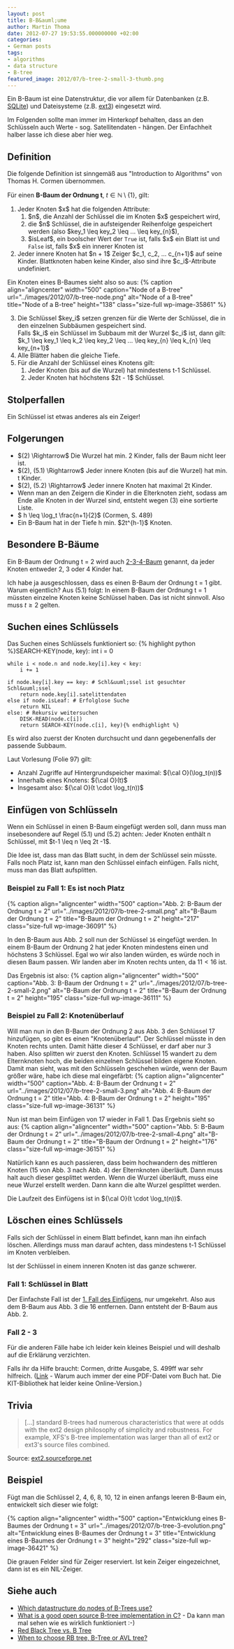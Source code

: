```yaml
---
layout: post
title: B-B&auml;ume
author: Martin Thoma
date: 2012-07-27 19:53:55.000000000 +02:00
categories:
- German posts
tags:
- algorithms
- data structure
- B-tree
featured_image: 2012/07/b-tree-2-small-3-thumb.png
---
```

Ein B-Baum ist eine Datenstruktur, die vor allem f&uuml;r Datenbanken (z.B. <a href="http://de.wikipedia.org/wiki/SQLite">SQLite</a>) und Dateisysteme (z.B. <a href="http://de.wikipedia.org/wiki/Ext3">ext3</a>) eingesetzt wird.

Im Folgenden sollte man immer im Hinterkopf behalten, dass an den Schl&uuml;sseln auch Werte - sog. Satellitendaten - h&auml;ngen. Der Einfachheit halber lasse ich diese aber hier weg.

<h2>Definition</h2>
Die folgende Definition ist sinngem&auml;&szlig; aus "Introduction to Algorithms" von Thomas H. Cormen &uuml;bernommen.

F&uuml;r einen <strong>B-Baum der Ordnung t</strong>, $t \in \mathbb{N} \setminus \{1\}$, gilt:

<ol>
  <li>Jeder Knoten $x$ hat die folgenden Attribute:
    <ol>
      <li>$n$, die Anzahl der Schl&uuml;ssel die im Knoten $x$ gespeichert wird,</li>
      <li>die $n$ Schl&uuml;ssel, die in aufsteigender Reihenfolge gespeichert werden (also $key_1 \leq key_2 \leq ... \leq key_{n}$),</li>
      <li>$isLeaf$, ein boolscher Wert der <code>True</code> ist, falls $x$ ein Blatt ist und <code>False</code> ist, falls $x$ ein innerer Knoten ist</li>
    </ol>
  </li>
  <li>Jeder innere Knoten hat $n + 1$ Zeiger $c_1, c_2, ... c_{n+1}$ auf seine Kinder. Blattknoten haben keine Kinder, also sind ihre $c_i$-Attribute undefiniert.</li>
</ol>

Ein Knoten eines B-Baumes sieht also so aus:
{% caption align="aligncenter" width="500" caption="Node of a B-tree" url="../images/2012/07/b-tree-node.png" alt="Node of a B-tree" title="Node of a B-tree" height="138" class="size-full wp-image-35861" %}

<ol start=3>
  <li>Die Schl&uuml;ssel $key_i$ setzen grenzen f&uuml;r die Werte der Schl&uuml;ssel, die in den einzelnen Subb&auml;umen gespeichert sind.<br/> Falls $k_i$ ein Schl&uuml;ssel im Subbaum mit der Wurzel $c_i$ ist, dann gilt: $k_1 \leq key_1 \leq k_2 \leq key_2 \leq ... \leq key_{n} \leq k_{n} \leq key_{n+1}$</li>
  <li>Alle Bl&auml;tter haben die gleiche Tiefe.</li>
  <li>F&uuml;r die Anzahl der Schl&uuml;ssel eines Knotens gilt:
    <ol>
        <li>Jeder Knoten (bis auf die Wurzel) hat mindestens t-1 Schl&uuml;ssel.</li>
        <li>Jeder Knoten hat h&ouml;chstens $2t - 1$ Schl&uuml;ssel.</li>
    </ol>
  </li>
</ol>

<h2>Stolperfallen</h2>
Ein Schl&uuml;ssel ist etwas anderes als ein Zeiger!

<h2>Folgerungen</h2>
<ul>
  <li>$(2) \Rightarrow$ Die Wurzel hat min. 2 Kinder, falls der Baum nicht leer ist.</li>
  <li>$(2), (5.1) \Rightarrow$ Jeder innere Knoten (bis auf die Wurzel) hat min. t Kinder.</li>
  <li>$(2), (5.2) \Rightarrow$ Jeder innere Knoten hat maximal 2t Kinder.</li>
  <li>Wenn man an den Zeigern die Kinder in die Elterknoten zieht, sodass am Ende alle Knoten in der Wurzel sind, entsteht wegen (3) eine sortierte Liste.</li>
  <li>$ h \leq \log_t \frac{n+1}{2}$ (Cormen, S. 489)</li>
  <li>Ein B-Baum hat in der Tiefe h min. $2t^{h-1}$ Knoten.</li>
</ul>

<h2>Besondere B-B&auml;ume</h2>
Ein B-Baum der Ordnung t = 2 wird auch <a href="http://de.wikipedia.org/wiki/2-3-4-Baum">2-3-4-Baum</a> genannt, da jeder Knoten entweder 2, 3 oder 4 Kinder hat.

Ich habe ja ausgeschlossen, dass es einen B-Baum der Ordnung t = 1 gibt. Warum eigentlich?
Aus (5.1) folgt: In einem B-Baum der Ordnung t = 1 m&uuml;ssten einzelne Knoten keine Schl&uuml;ssel haben. Das ist nicht sinnvoll. Also muss $t \geq  2$ gelten.

<h2>Suchen eines Schl&uuml;ssels</h2>
Das Suchen eines Schl&uuml;ssels funktioniert so:
{% highlight python %}SEARCH-KEY(node, key):
    int i = 0

    while i < node.n and node.key[i].key < key:
        i += 1

    if node.key[i].key == key: # Schl&uuml;ssel ist gesuchter Schl&uuml;ssel
        return node.key[i].satelittendaten
    else if node.isLeaf: # Erfolglose Suche
        return NIL
    else: # Rekursiv weitersuchen
        DISK-READ(node.c[i])
        return SEARCH-KEY(node.c[i], key){% endhighlight %}

Es wird also zuerst der Knoten durchsucht und dann gegebenenfalls der passende Subbaum.

Laut Vorlesung (Folie 97) gilt:
<ul>
    <li>Anzahl Zugriffe auf Hintergrundspeicher maximal: ${\cal O}(\log_t(n))$</li>
    <li>Innerhalb eines Knotens: ${\cal O}(t)$</li>
    <li>Insgesamt also: ${\cal O}(t \cdot \log_t(n))$</li>
</ul>

<h2>Einf&uuml;gen von Schl&uuml;sseln</h2>
Wenn ein Schl&uuml;ssel in einen B-Baum eingef&uuml;gt werden soll, dann muss man insebesondere auf Regel (5.1) und (5.2) achten:
Jeder Knoten enth&auml;lt n Schl&uuml;ssel, mit $t-1 \leq n \leq 2t -1$.

Die Idee ist, dass man das Blatt sucht, in dem der Schl&uuml;ssel sein m&uuml;sste. Falls noch Platz ist, kann man den Schl&uuml;ssel einfach einf&uuml;gen. Falls nicht, muss man das Blatt aufsplitten.

<h3>Beispiel zu Fall 1: Es ist noch Platz</h3>
{% caption align="aligncenter" width="500" caption="Abb. 2: B-Baum der Ordnung t = 2" url="../images/2012/07/b-tree-2-small.png" alt="B-Baum der Ordnung t = 2" title="B-Baum der Ordnung t = 2" height="217" class="size-full wp-image-36091" %}

In den B-Baum aus Abb. 2 soll nun der Schl&uuml;ssel <code>16</code> eingef&uuml;gt werden. In einem B-Baum der Ordnung 2 hat jeder Knoten mindestens einen und h&ouml;chstens 3 Schl&uuml;ssel. Egal wo wir also landen w&uuml;rden, es w&uuml;rde noch in diesen Baum passen. Wir landen aber im Knoten rechts unten, da $11 < 16$ ist.

Das Ergebnis ist also:
{% caption align="aligncenter" width="500" caption="Abb. 3: B-Baum der Ordnung t = 2" url="../images/2012/07/b-tree-2-small-2.png" alt="B-Baum der Ordnung t = 2" title="B-Baum der Ordnung t = 2" height="195" class="size-full wp-image-36111" %}

<h3>Beispiel zu Fall 2: Knoten&uuml;berlauf</h3>
Will man nun in den B-Baum der Ordnung 2 aus Abb. 3 den Schl&uuml;ssel 17 hinzuf&uuml;gen, so gibt es einen "Knoten&uuml;berlauf". Der Schl&uuml;ssel m&uuml;sste in den Knoten rechts unten. Damit h&auml;tte dieser 4 Schl&uuml;ssel, er darf aber nur 3 haben. Also splitten wir zuerst den Knoten. Schl&uuml;ssel 15 wandert zu dem Elternknoten hoch, die beiden einzelnen Schl&uuml;ssel bilden eigene Knoten. Damit man sieht, was mit den Schl&uuml;sseln geschehen w&uuml;rde, wenn der Baum gr&ouml;&szlig;er w&auml;re, habe ich diese mal eingef&auml;rbt:
{% caption align="aligncenter" width="500" caption="Abb. 4: B-Baum der Ordnung t = 2" url="../images/2012/07/b-tree-2-small-3.png" alt="Abb. 4: B-Baum der Ordnung t = 2" title="Abb. 4: B-Baum der Ordnung t = 2" height="195" class="size-full wp-image-36131" %}

Nun ist man beim Einf&uuml;gen von 17 wieder in Fall 1. Das Ergebnis sieht so aus:
{% caption align="aligncenter" width="500" caption="Abb. 5: B-Baum der Ordnung t = 2" url="../images/2012/07/b-tree-2-small-4.png" alt="B-Baum der Ordnung t = 2" title="B-Baum der Ordnung t = 2" height="176" class="size-full wp-image-36151" %}

Nat&uuml;rlich kann es auch passieren, dass beim hochwandern des mittleren Knoten (15 von Abb. 3 nach Abb. 4) der Elternknoten &uuml;berl&auml;uft. Dann muss halt auch dieser gesplittet werden. Wenn die Wurzel &uuml;berl&auml;uft, muss eine neue Wurzel erstellt werden. Dann kann die alte Wurzel gesplittet werden.

Die Laufzeit des Einf&uuml;gens ist in ${\cal O}(t \cdot \log_t(n))$.

<h2>L&ouml;schen eines Schl&uuml;ssels</h2>
Falls sich der Schl&uuml;ssel in einem Blatt befindet, kann man ihn einfach l&ouml;schen. Allerdings muss man darauf achten, dass mindestens t-1 Schl&uuml;ssel im Knoten verbleiben.

Ist der Schl&uuml;ssel in einem inneren Knoten ist das ganze schwerer.

<h3>Fall 1: Schl&uuml;ssel in Blatt</h3>
Der Einfachste Fall ist der <a href="#Beispiel_zu_Fall_1_Es_ist_noch_Platz">1. Fall des Einf&uuml;gens</a>, nur umgekehrt. Also aus dem B-Baum aus Abb. 3 die 16 entfernen. Dann entsteht der B-Baum aus Abb. 2.

<h3>Fall 2 - 3</h3>
F&uuml;r die anderen F&auml;lle habe ich leider kein kleines Beispiel und will deshalb auf die Erkl&auml;rung verzichten. 

Falls ihr da Hilfe braucht:
Cormen, dritte Ausgabe, S. 499ff war sehr hilfreich. (<a href="http://shafaetsplanet.com/uploads/pdf/Introduction%20to%20Algorithms.pdf">Link</a> - Warum auch immer der eine PDF-Datei vom Buch hat. Die KIT-Bibliothek hat leider keine Online-Version.)

<h2>Trivia</h2>
<blockquote>[...] standard B-trees had numerous characteristics that were at odds with the ext2 design philosophy of simplicity and robustness. For example, XFS's B-tree implementation was larger than all of ext2 or ext3's source files combined.</blockquote>
Source: <a href="http://ext2.sourceforge.net/2005-ols/paper-html/node3.html">ext2.sourceforge.net</a>

<h2>Beispiel</h2>
F&uuml;gt man die Schl&uuml;ssel 2, 4, 6, 8, 10, 12 in einen anfangs leeren B-Baum ein, entwickelt sich dieser wie folgt:

{% caption align="aligncenter" width="500" caption="Entwicklung eines B-Baumes der Ordnung t = 3" url="../images/2012/07/b-tree-3-evolution.png" alt="Entwicklung eines B-Baumes der Ordnung t = 3" title="Entwicklung eines B-Baumes der Ordnung t = 3" height="292" class="size-full wp-image-36421" %}

Die grauen Felder sind f&uuml;r Zeiger reserviert. Ist kein Zeiger eingezeichnet, dann ist es ein NIL-Zeiger.

<h2>Siehe auch</h2>
<ul>
  <li><a href="http://stackoverflow.com/questions/11684578/which-datastructure-do-nodes-of-b-trees-use">Which datastructure do nodes of B-Trees use?</a></li>
  <li><a href="http://stackoverflow.com/questions/32376/what-is-a-good-open-source-b-tree-implementation-in-c">What is a good open source B-tree implementation in C?</a> - Da kann man mal sehen wie es wirklich funktioniert :-)</li>
  <li><a href="http://stackoverflow.com/a/6403383/562769">Red Black Tree vs. B Tree</a></li>
  <li><a href="http://stackoverflow.com/a/1589587/562769">When to choose RB tree, B-Tree or AVL tree?</a></li>
</ul>
